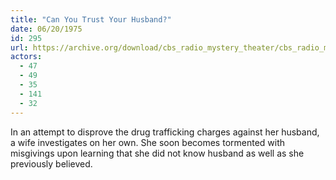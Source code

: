 ```yaml
---
title: "Can You Trust Your Husband?"
date: 06/20/1975
id: 295
url: https://archive.org/download/cbs_radio_mystery_theater/cbs_radio_mystery_theater-0251-0300.zip/cbs_radio_mystery_theater-0251-0300%2Fcbsrmt_0295_can_you_trust_your_husband.mp3
actors:
  - 47
  - 49
  - 35
  - 141
  - 32
---
```

In an attempt to disprove the drug trafficking charges against her husband, a wife investigates on her own. She soon becomes tormented with misgivings upon learning that she did not know husband as well as she previously believed.